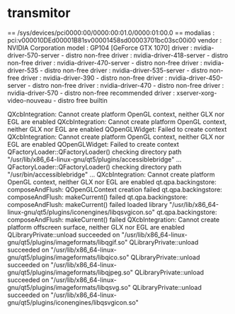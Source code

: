 # transmitor
== /sys/devices/pci0000:00/0000:00:01.0/0000:01:00.0 ==
modalias : pci:v000010DEd00001B81sv00001458sd00003701bc03sc00i00
vendor   : NVIDIA Corporation
model    : GP104 [GeForce GTX 1070]
driver   : nvidia-driver-570-server - distro non-free
driver   : nvidia-driver-418-server - distro non-free
driver   : nvidia-driver-470-server - distro non-free
driver   : nvidia-driver-535 - distro non-free
driver   : nvidia-driver-535-server - distro non-free
driver   : nvidia-driver-390 - distro non-free
driver   : nvidia-driver-450-server - distro non-free
driver   : nvidia-driver-470 - distro non-free
driver   : nvidia-driver-570 - distro non-free recommended
driver   : xserver-xorg-video-nouveau - distro free builtin

QXcbIntegration: Cannot create platform OpenGL context, neither GLX nor EGL are enabled
QXcbIntegration: Cannot create platform OpenGL context, neither GLX nor EGL are enabled
QOpenGLWidget: Failed to create context
QXcbIntegration: Cannot create platform OpenGL context, neither GLX nor EGL are enabled
QOpenGLWidget: Failed to create context
QFactoryLoader::QFactoryLoader() checking directory path "/usr/lib/x86_64-linux-gnu/qt5/plugins/accessiblebridge" ...
QFactoryLoader::QFactoryLoader() checking directory path "/usr/bin/accessiblebridge" ...
QXcbIntegration: Cannot create platform OpenGL context, neither GLX nor EGL are enabled
qt.qpa.backingstore: composeAndFlush: QOpenGLContext creation failed
qt.qpa.backingstore: composeAndFlush: makeCurrent() failed
qt.qpa.backingstore: composeAndFlush: makeCurrent() failed
loaded library "/usr/lib/x86_64-linux-gnu/qt5/plugins/iconengines/libqsvgicon.so"
qt.qpa.backingstore: composeAndFlush: makeCurrent() failed
QXcbIntegration: Cannot create platform offscreen surface, neither GLX nor EGL are enabled
QLibraryPrivate::unload succeeded on "/usr/lib/x86_64-linux-gnu/qt5/plugins/imageformats/libqgif.so" 
QLibraryPrivate::unload succeeded on "/usr/lib/x86_64-linux-gnu/qt5/plugins/imageformats/libqico.so" 
QLibraryPrivate::unload succeeded on "/usr/lib/x86_64-linux-gnu/qt5/plugins/imageformats/libqjpeg.so" 
QLibraryPrivate::unload succeeded on "/usr/lib/x86_64-linux-gnu/qt5/plugins/imageformats/libqsvg.so" 
QLibraryPrivate::unload succeeded on "/usr/lib/x86_64-linux-gnu/qt5/plugins/iconengines/libqsvgicon.so" 

